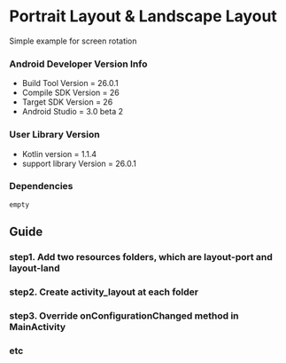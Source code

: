 # Portrait Layout & Landscape Layout

Simple example for screen rotation

### Android Developer Version Info
- Build Tool Version = 26.0.1
- Compile SDK Version = 26
- Target SDK Version = 26
- Android Studio = 3.0 beta 2

### User Library Version
- Kotlin version = 1.1.4
- support library Version = 26.0.1

### Dependencies
    empty

## Guide

### step1. Add two resources folders, which are layout-port and layout-land

### step2. Create activity_layout at each folder

### step3. Override onConfigurationChanged method in MainActivity

### etc